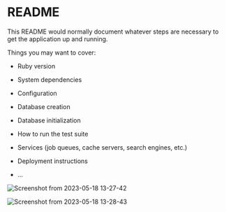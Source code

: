 # README

This README would normally document whatever steps are necessary to get the
application up and running.

Things you may want to cover:

* Ruby version

* System dependencies

* Configuration

* Database creation

* Database initialization

* How to run the test suite

* Services (job queues, cache servers, search engines, etc.)

* Deployment instructions

* ...

![Screenshot from 2023-05-18 13-27-42](https://github.com/webblyss/customer-registration/assets/60282806/84138547-dd12-4204-b36a-5d4dd6d46f40)


![Screenshot from 2023-05-18 13-28-43](https://github.com/webblyss/customer-registration/assets/60282806/09961013-ba78-4bc6-a9f8-98f4217d8a44)



